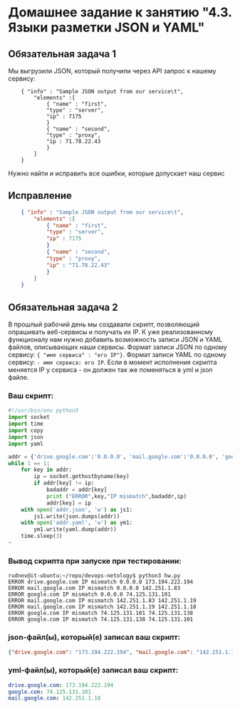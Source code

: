# Домашнее задание к занятию "4.3. Языки разметки JSON и YAML"


## Обязательная задача 1
Мы выгрузили JSON, который получили через API запрос к нашему сервису:
```
    { "info" : "Sample JSON output from our service\t",
        "elements" :[
            { "name" : "first",
            "type" : "server",
            "ip" : 7175 
            }
            { "name" : "second",
            "type" : "proxy",
            "ip : 71.78.22.43
            }
        ]
    }
```
  Нужно найти и исправить все ошибки, которые допускает наш сервис

## Исправление
```json
    { "info" : "Sample JSON output from our service\t",
        "elements" :[
            { "name" : "first",
            "type" : "server",
            "ip" : 7175
            }
            { "name" : "second",
            "type" : "proxy",
            "ip" : "71.78.22.43"
            }
        ]
    }

```


## Обязательная задача 2
В прошлый рабочий день мы создавали скрипт, позволяющий опрашивать веб-сервисы и получать их IP. К уже реализованному функционалу нам нужно добавить возможность записи JSON и YAML файлов, описывающих наши сервисы. Формат записи JSON по одному сервису: `{ "имя сервиса" : "его IP"}`. Формат записи YAML по одному сервису: `- имя сервиса: его IP`. Если в момент исполнения скрипта меняется IP у сервиса - он должен так же поменяться в yml и json файле.

### Ваш скрипт:
```python
#!/usr/bin/env python3
import socket
import time
import copy
import json
import yaml

addr = {'drive.google.com':'0.0.0.0', 'mail.google.com':'0.0.0.0', 'google.com':'0.0.0.0'}
while 1 == 1:
    for key in addr:
        ip = socket.gethostbyname(key)
        if addr[key] != ip:
            badaddr = addr[key]
            print ("ERROR",key,"IP mismatch",badaddr,ip)
            addr[key] = ip
    with open('addr.json', 'w') as js1:
        js1.write(json.dumps(addr))
    with open('addr.yaml', 'w') as ym1:
        ym1.write(yaml.dump(addr))
    time.sleep(3)
~                         
```

### Вывод скрипта при запуске при тестировании:
```
rudnev@it-ubuntu:~/repo/devops-netology$ python3 hw.py 
ERROR drive.google.com IP mismatch 0.0.0.0 173.194.222.194
ERROR mail.google.com IP mismatch 0.0.0.0 142.251.1.83
ERROR google.com IP mismatch 0.0.0.0 74.125.131.101
ERROR mail.google.com IP mismatch 142.251.1.83 142.251.1.19
ERROR mail.google.com IP mismatch 142.251.1.19 142.251.1.18
ERROR google.com IP mismatch 74.125.131.101 74.125.131.138
ERROR google.com IP mismatch 74.125.131.138 74.125.131.101
```

### json-файл(ы), который(е) записал ваш скрипт:
```json
{"drive.google.com": "173.194.222.194", "mail.google.com": "142.251.1.18", "google.com": "74.125.131.101"}

```

### yml-файл(ы), который(е) записал ваш скрипт:
```yaml
drive.google.com: 173.194.222.194
google.com: 74.125.131.101
mail.google.com: 142.251.1.18

```
